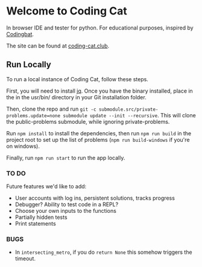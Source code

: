 # Welcome to Coding Cat

In browser IDE and tester for python. For educational purposes, inspired by [Codingbat](https://www.codingbat.com).

The site can be found at [coding-cat.club](https://coding-cat.club).

## Run Locally

To run a local instance of Coding Cat, follow these steps.

First, you will need to install [jq](https://jqlang.org/). Once you have the binary installed, place in the in the usr/bin/ directory in your Git installation folder.

Then, clone the repo and run `git -c submodule.src/private-problems.update=none submodule update --init --recursive`. This will clone the public-problems submodule, while ignoring private-problems.

Run `npm install` to install the dependencies, then run `npm run build` in the project root to set up the list of problems (`npm run build-windows` if you're on windows).

Finally, run `npm run start` to run the app locally.

### TO DO

Future features we'd like to add:

- User accounts with log ins, persistent solutions, tracks progress
- Debugger? Ability to test code in a REPL?
- Choose your own inputs to the functions
- Partially hidden tests
- Print statements

### BUGS

- In `intersecting_metro`, if you do `return None` this somehow triggers the timeout.
